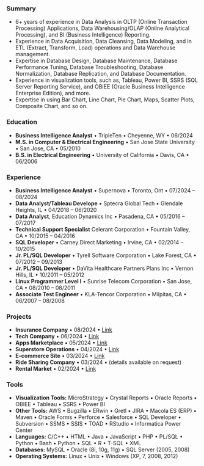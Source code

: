 ### Summary
- 6+ years of experience in Data Analysis in OLTP (Online Transaction Processing) Applications, Data Warehousing/OLAP (Online Analytical Processing), and BI (Business Intelligence) Reporting.   
- Experience in Data Acquisition, Data Cleansing, Data Modeling, and in ETL (Extract, Transform, Load) operations and Data Warehouse management.
- Expertise in Database Design, Database Maintenance, Database Performance Tuning, Database Troubleshooting, Database Normalization, Database Replication, and Database Documentation.
- Experience in visualization tools, such as, Tableau, Power BI, SSRS (SQL Server Reporting Service), and OBIEE (Oracle Business Intelligence Enterprise Edition), and more.
- Expertise in using Bar Chart, Line Chart, Pie Chart, Maps, Scatter Plots, Composite Chart, and so on.

### Education
- **Business Intelligence Analyst** • TripleTen • Cheyenne, WY • 06/2024
- **M.S. in Computer & Electrical Engineering** • San Jose State University • San Jose, CA • 05/2010
- **B.S. in Electrical Engineering** • University of California • Davis, CA • 06/2006 

### Experience
- **Business Intelligence Analyst** • Supernova • Toronto, Ont • 07/2024 – 08/2024
- **Data Analyst/Tableau Develope** • Sptecra Global Tech • Glendale Heights, IL • 04/2018 – 06/2020
- **Data Analyst**, Education Dynamics Inc • Pasadena, CA • 05/2016 – 07/2017
- **Technical Support Specialist** Celerant Corporation • Fountain Valley, CA • 10/2015 – 04/2016
- **SQL Developer** • Carney Direct Marketing • Irvine, CA • 02/2014 – 10/2015
- **Jr. PL/SQL Developer** • Tyrell Software Corporation • Lake Forest, CA • 07/2012 – 09/2013
- **Jr. PL/SQL Developer** • DaVita Healthcare Partners Plans Inc • Vernon Hills, IL • 10/2011 – 05/2012
- **Linux Programmer Level I** • Sunrise Telecom Corporation • San Jose, CA • 08/2010 – 08/2011
- **Associate Test Engineer** • KLA-Tencor Corporation • Milpitas, CA • 06/2007 – 08/2008

### Projects
- **Insurance Company** • 08/2024 • [Link](https://github.com/MudassarCH0/Zomato-Project)
- **Tech Company** • 06/2024 • [Link](https://github.com/MudassarCH0/Zomato-Project)
- **Apps Marketplace** • 05/2024 • [Link](https://github.com/MudassarCH0/ShopifyApp-Project)
- **Superstore Operations** • 04/2024 • [Link](https://github.com/MudassarCH0/Superstore-Project)
- **E-commerce Site** • 03/2024 • [Link](https://github.com/MudassarCH0/E-commerce-Site/tree/main)
- **Ride Sharing Company** • 03/2024 • (details available on request)
- **Rental Market** • 02/2024 • [Link](https://github.com/MudassarCH0/NYC-Airbnb-Project) 

### Tools  
- **Visualization Tools:** MicroStrategy • Crystal Reports • Oracle Reports • OBIEE • Tableau • SSRS • Power BI 
- **Other Tools:** AWS • Bugzilla • ERwin • Gretl • JIRA • Macola ES (ERP) • Maven • Oracle Forms • Perforce • Salesforce • SQL Developer • Subversion • SSMS • SSIS • TOAD • RStudio • Informatica Power Center
- **Languages:** C/C++ • HTML • Java • JavaScript • PHP • PL/SQL • Python • Bash • Python • SQL • R • T-SQL • XML
- **Databases:** MySQL • Oracle (8i, 10g, 11g) • SQL Server (2005, 2008)
- **Operating Systems:** Linux • Unix • Windows (XP, 7, 2008, 2012)


